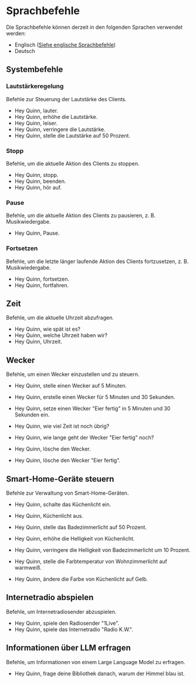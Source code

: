 # Sprachbefehle

Die Sprachbefehle können derzeit in den folgenden Sprachen verwendet werden:

- Englisch ([Siehe englische Sprachbefehle](voice-commands.md))
- Deutsch 

## Systembefehle

### Lautstärkeregelung

Befehle zur Steuerung der Lautstärke des Clients.

- Hey Quinn, lauter.
- Hey Quinn, erhöhe die Lautstärke.
- Hey Quinn, leiser.
- Hey Quinn, verringere die Lautstärke.
- Hey Quinn, stelle die Lautstärke auf 50 Prozent.

### Stopp

Befehle, um die aktuelle Aktion des Clients zu stoppen.

- Hey Quinn, stopp.
- Hey Quinn, beenden.
- Hey Quinn, hör auf.

### Pause

Befehle, um die aktuelle Aktion des Clients zu pausieren, z. B. Musikwiedergabe.

- Hey Quinn, Pause.

### Fortsetzen

Befehle, um die letzte länger laufende Aktion des Clients fortzusetzen, z. B. Musikwiedergabe.

- Hey Quinn, fortsetzen.
- Hey Quinn, fortfahren.

## Zeit

Befehle, um die aktuelle Uhrzeit abzufragen.

- Hey Quinn, wie spät ist es?
- Hey Quinn, welche Uhrzeit haben wir?
- Hey Quinn, Uhrzeit.

## Wecker

Befehle, um einen Wecker einzustellen und zu steuern.

- Hey Quinn, stelle einen Wecker auf 5 Minuten.
- Hey Quinn, erstelle einen Wecker für 5 Minuten und 30 Sekunden.
- Hey Quinn, setze einen Wecker "Eier fertig" in 5 Minuten und 30 Sekunden ein.

- Hey Quinn, wie viel Zeit ist noch übrig?
- Hey Quinn, wie lange geht der Wecker "Eier fertig" noch?

- Hey Quinn, lösche den Wecker.
- Hey Quinn, lösche den Wecker "Eier fertig".

## Smart-Home-Geräte steuern

Befehle zur Verwaltung von Smart-Home-Geräten.

- Hey Quinn, schalte das Küchenlicht ein.
- Hey Quinn, Küchenlicht aus.

- Hey Quinn, stelle das Badezimmerlicht auf 50 Prozent.
- Hey Quinn, erhöhe die Helligkeit von Küchenlicht.
- Hey Quinn, verringere die Helligkeit von Badezimmerlicht um 10 Prozent.

- Hey Quinn, stelle die Farbtemperatur von Wohnzimmerlicht auf warmweiß.
- Hey Quinn, ändere die Farbe von Küchenlicht auf Gelb.

## Internetradio abspielen

Befehle, um Internetradiosender abzuspielen.

- Hey Quinn, spiele den Radiosender "1Live".
- Hey Quinn, spiele das Internetradio "Radio K.W.".

## Informationen über LLM erfragen

Befehle, um Informationen von einem Large Language Model zu erfragen.

- Hey Quinn, frage deine Bibliothek danach, warum der Himmel blau ist.